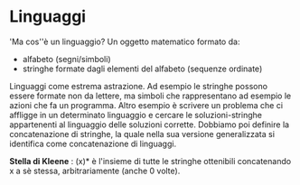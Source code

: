 # Linguaggi
'Ma cos''è un linguaggio? Un oggetto matematico formato da: 

- alfabeto (segni/simboli)
- stringhe formate dagli elementi del alfabeto (sequenze ordinate)

Linguaggi come estrema astrazione. Ad esempio le stringhe possono essere formate non da lettere, ma simboli che rappresentano ad esempio le azioni che fa un programma. Altro esempio è scrivere un problema che ci affligge in un determinato linguaggio e cercare le soluzioni-stringhe appartenenti al linguaggio delle soluzioni corrette. 
Dobbiamo poi definire la concatenazione di stringhe, la quale nella sua versione generalizzata si identifica come concatenazione di linguaggi. 

**Stella di Kleene** : (x)* è l'insieme di tutte le stringhe ottenibili concatenando x a sè stessa, arbitrariamente (anche 0 volte).